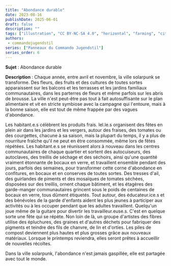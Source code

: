 ```yaml
---
title: "Abondance durable"
date: 2023-08-16
publishDate: 2025-06-01
draft: false
description: ""
tags: ["illustration", "CC BY-NC-SA 4.0", "horizontal", "farming", "city"]
authors:
 - commandojugendstil
series: ["Panneaux du Commando Jugendstil"]
series_order: 6
---
```


**Sujet** :
Abondance durable

**Description** :
Chaque année, entre avril et novembre, la ville solarpunk se transforme. Des fleurs, des fruits et des cultures de toutes sortes apparaissent sur les balcons et les terrasses et les jardins familiaux communautaires, dans les parterres de fleurs et même parfois sur les abris de brousse. La ville n'est peut-être pas tout à fait autosuffisante sur le plan alimentaire et vit en stricte symbiose avec la campagne qui l'entoure, mais à la bonne saison, elle est tout de même frappée par des vagues d'abondance.

Les habitant.e.s célèbrent les produits frais. Iel.le.s organisent des fêtes en plein air dans les jardins et les vergers, autour des fraises, des tomates ou des courgettes, chacune à sa saison, mais la plupart du temps, il y a plus de nourriture fraîche qu'il ne peut en être consommée, même lors de fêtes répétées.
Les habitant.e.s se réunissent alors à nouveau dans les centres communautaires de chaque quartier et sortent des autocuiseurs, des autoclaves, des treillis de séchage et des séchoirs, ainsi qu'une quantité vraiment étonnante de bocaux en verre, et travaillent ensemble pendant des jours, parfois des semaines, pour transformer cette corne d'abondance en confitures, en bocaux et en conserves de toutes sortes.
Des tresses d'ail, des guirlandes de piments et des mosaïques de tomates séchées, disposées sur des treillis, ornent chaque bâtiment, et les étagères des garde-manger communautaires grincent sous le poids de centaines de bocaux en verre, tous dûment étiquetés.
Tout autour, des éducateur.ice.s et des bénévoles de la garde d'enfants aident les plus jeunes à participer aux activités ou à les occuper pendant que les adultes travaillent.
Quelqu'un joue même de la guitare pour divertir les travailleur.euse.s. C'est en quelque sorte une fête qui se répète.
Non loin de là, un groupe d'artistes des fibres utilise des épluchures, des graines et d'autres déchets pour fabriquer des pigments et teindre des fils de chanvre, de lin et d'orties.
Les piles de compost deviennent plus hautes et plus grosses grâce aux nouveaux matériaux. Lorsque le printemps reviendra, elles seront prêtes à accueillir de nouvelles récoltes.

Dans la ville solarpunk, l'abondance n'est jamais gaspillée, elle est partagée avec tout le monde.

